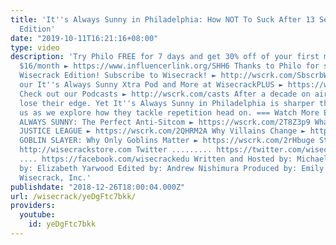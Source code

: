```yaml
---
title: 'It''s Always Sunny in Philadelphia: How NOT To Suck After 13 Seasons – Wisecrack
  Edition'
date: "2019-10-11T16:21:16+08:00"
type: video
description: 'Try Philo FREE for 7 days and get 30% off of your first month, only
  $16/month ► https://www.influencerlink.org/SHH6 Thanks to Philo for sponsoring this
  Wisecrack Edition! Subscribe to Wisecrack! ► http://wscrk.com/SbscrbWC Listen to
  our It''s Always Sunny Xtra Pod and More at WisecrackPLUS ► https://wscrk.com/2QVFIv6
  Check out our Podcasts ► http://wscrk.com/casts After a decade on air, many shows
  lose their edge. Yet It''s Always Sunny in Philadelphia is sharper than ever. Join
  us as we explore how they tackle repetition head on. === Watch More Episodes! ===
  ALWAYS SUNNY: The Perfect Anti-Sitcom ► https://wscrk.com/2T8Z3p9 What Went Wrong:
  JUSTICE LEAGUE ► https://wscrk.com/2QHRM2A Why Villains Change ► https://wscrk.com/2R3Ac5B
  GOBLIN SLAYER: Why Only Goblins Matter ► https://wscrk.com/2rHbuge Store ...........
  http://wisecrackstore.com Twitter ......... https://twitter.com/wisecrack Facebook
  .... https://facebook.com/wisecrackedu Written and Hosted by: Michael Burns Directed
  by: Elizabeth Yarwood Edited by: Andrew Nishimura Produced by: Emily Dunbar © 2018
  Wisecrack, Inc.'
publishdate: "2018-12-26T18:00:04.000Z"
url: /wisecrack/yeDgFtc7bkk/
providers:
  youtube:
    id: yeDgFtc7bkk
---
```

